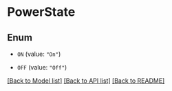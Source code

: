 # PowerState

## Enum


* `ON` (value: `"On"`)

* `OFF` (value: `"Off"`)


[[Back to Model list]](../README.md#documentation-for-models) [[Back to API list]](../README.md#documentation-for-api-endpoints) [[Back to README]](../README.md)


